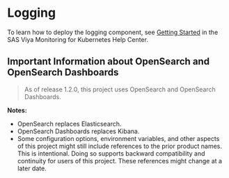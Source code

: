 # Logging

To learn how to deploy the logging component, see [Getting Started](https://documentation.sas.com/?cdcId=obsrvcdc&cdcVersion=v_003&docsetId=obsrvdply&docsetTarget=n18d875xbudfken18v75gj7mopxq.htm) in the SAS Viya Monitoring for Kubernetes Help Center.

## Important Information about OpenSearch and OpenSearch Dashboards

>As of release 1.2.0, this project uses OpenSearch and OpenSearch Dashboards.

**Notes:**

* OpenSearch replaces Elasticsearch.
* OpenSearch Dashboards replaces Kibana.
* Some configuration options, environment variables, and other aspects of this project might still include references to the prior product names. This is intentional. Doing so supports backward compatibility and continuity for users of this project. These references might change at a later date.
